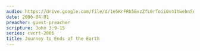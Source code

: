 ```yaml
---
audio: https://drive.google.com/file/d/1e5KrFRb5ExzZfL0rToii0v4Itwehn5Ad/view
date: 2006-04-01
preacher: guest-preacher
scripture: John 3:9-15
series: cvcrt-2006
title: Journey to Ends of the Earth
---
```

